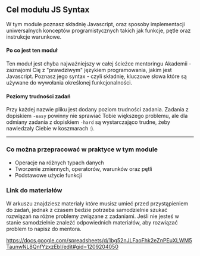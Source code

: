 ## Cel modułu JS Syntax

W tym module poznasz składnię Javascript, oraz sposoby implementacji uniwersalnych konceptów programistycznych takich jak funkcje, pętle oraz instrukcje warunkowe.

#### Po co jest ten moduł

Ten moduł jest chyba najważniejszy w całej ścieżce mentoringu Akademii - zaznajomi Cię z "prawdziwym" językiem programowania, jakim jest Javascript. Poznasz jego syntax - czyli składnię, kluczowe słowa które są używane do wywołania określonej funkcjonalności.

#### Poziomy trudności zadań

Przy każdej nazwie pliku jest dodany poziom trudności zadania. Zadania z dopiskiem `-easy` powinny nie sprawiać Tobie większego problemu, ale dla odmiany zadania z dopiskiem `-hard` są wystarczająco trudne, żeby nawiedzały Ciebie w koszmarach :).

---

### Co można przepracować w praktyce w tym module

- Operacje na różnych typach danych
- Tworzenie zmiennych, operatorów, warunków oraz pętli
- Podstawowe użycie funkcji

### Link do materiałów

W arkuszu znajdziesz materiały które musisz umieć przed przystąpieniem do zadań, jednak z czasem bedzie potrzeba samodzielnie szukać rozwiązań na różne problemy związane z zadaniami. Jeśli nie jesteś w stanie samodzielnie znaleźć odpowiednich materiałów, aby rozwiązać problem to napisz do mentora.

<https://docs.google.com/spreadsheets/d/1bg52nJLFaoFhk2eZnPEuXLWM5TaunwNL8QnfYzxzEbI/edit#gid=1209204050>
